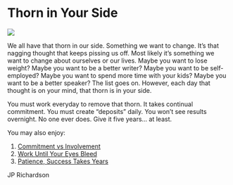 <!--
id: 2050019560
link: http://techneur.com/post/2050019560/thorn-in-your-side
slug: thorn-in-your-side
date: Tue Nov 30 2010 11:29:22 GMT-0600 (CST)
publish: 2010-11-030
tags: motivation
-->


Thorn in Your Side
==================

![](http://media.tumblr.com/tumblr_lcot6t9XKj1qzbc4f.jpg)

We all have that thorn in our side. Something we want to change. It’s
that nagging thought that keeps pissing us off. Most likely it’s
something we want to change about ourselves or our lives. Maybe you want
to lose weight? Maybe you want to be a better writer? Maybe you want to
be self-employed? Maybe you want to spend more time with your kids?
Maybe you want to be a better speaker? The list goes on. However, each
day that thought is on your mind, that thorn is in your side.

You must work everyday to remove that thorn. It takes continual
commitment. You must create “deposits” daily. You won’t see results
overnight. No one ever does. Give it five years… at least.

You may also enjoy:

1.  [Commitment vs
    Involvement](http://techneur.com/post/1114058782/commitment-vs-involvement)
2.  [Work Until Your Eyes
    Bleed](http://techneur.com/post/1041263868/work-until-your-eyes-bleed)
3.  [Patience, Success Takes
    Years](http://techneur.com/post/636853872/patience-success-takes-years)

JP Richardson


